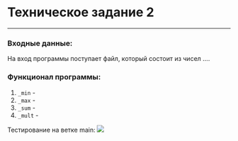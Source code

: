 ﻿# Техническое задание 2
<hr>

### Входные данные:
На вход программы поступает файл, который состоит из чисел
....


### Функционал программы:
1. `_min` - 
2. `_max` - 
3. `_sum` -
4. `_mult` - 


Тестирование на ветке main:
![](https://github.com/anlika301/hse_tp_hw_2/actions/workflows/Code_checks.yml/badge.svg?branch=main)
